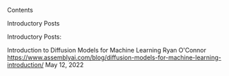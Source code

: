 
Contents

Introductory Posts



Introductory Posts:

Introduction to Diffusion Models for Machine Learning
Ryan O'Connor
https://www.assemblyai.com/blog/diffusion-models-for-machine-learning-introduction/
May 12, 2022
